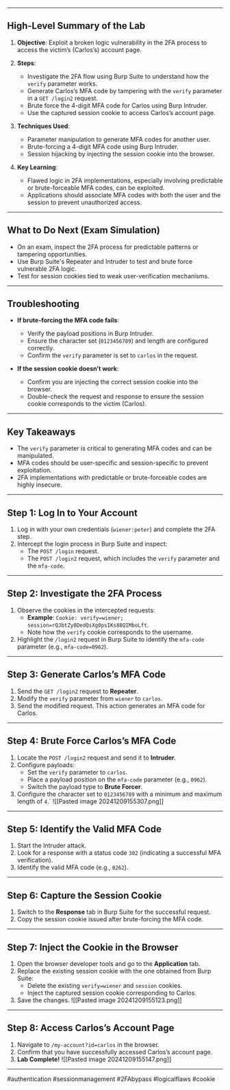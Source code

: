 
---

## **High-Level Summary of the Lab**

1. **Objective**: Exploit a broken logic vulnerability in the 2FA process to access the victim’s (Carlos’s) account page.
    
2. **Steps**:
    
    - Investigate the 2FA flow using Burp Suite to understand how the `verify` parameter works.
    - Generate Carlos’s MFA code by tampering with the `verify` parameter in a `GET /login2` request.
    - Brute force the 4-digit MFA code for Carlos using Burp Intruder.
    - Use the captured session cookie to access Carlos’s account page.
3. **Techniques Used**:
    
    - Parameter manipulation to generate MFA codes for another user.
    - Brute-forcing a 4-digit MFA code using Burp Intruder.
    - Session hijacking by injecting the session cookie into the browser.
4. **Key Learning**:
    
    - Flawed logic in 2FA implementations, especially involving predictable or brute-forceable MFA codes, can be exploited.
    - Applications should associate MFA codes with both the user and the session to prevent unauthorized access.

---

## **What to Do Next (Exam Simulation)**

- On an exam, inspect the 2FA process for predictable patterns or tampering opportunities.
- Use Burp Suite's Repeater and Intruder to test and brute force vulnerable 2FA logic.
- Test for session cookies tied to weak user-verification mechanisms.

---

## **Troubleshooting**

- **If brute-forcing the MFA code fails**:
    
    - Verify the payload positions in Burp Intruder.
    - Ensure the character set (`0123456789`) and length are configured correctly.
    - Confirm the `verify` parameter is set to `carlos` in the request.
- **If the session cookie doesn’t work**:
    
    - Confirm you are injecting the correct session cookie into the browser.
    - Double-check the request and response to ensure the session cookie corresponds to the victim (Carlos).

---

## **Key Takeaways**

- The `verify` parameter is critical to generating MFA codes and can be manipulated.
- MFA codes should be user-specific and session-specific to prevent exploitation.
- 2FA implementations with predictable or brute-forceable codes are highly insecure.

---

## **Step 1: Log In to Your Account**

1. Log in with your own credentials (`wiener:peter`) and complete the 2FA step.
2. Intercept the login process in Burp Suite and inspect:
    - The `POST /login` request.
    - The `POST /login2` request, which includes the `verify` parameter and the `mfa-code`.

---

## **Step 2: Investigate the 2FA Process**

1. Observe the cookies in the intercepted requests:
    - **Example**: `Cookie: verify=wiener; session=rQJbtZy0DedQsXg0psIKs88QIMboLft`.
    - Note how the `verify` cookie corresponds to the username.
2. Highlight the `/login2` request in Burp Suite to identify the `mfa-code` parameter (e.g., `mfa-code=0962`).

---

## **Step 3: Generate Carlos’s MFA Code**

1. Send the `GET /login2` request to **Repeater**.
2. Modify the `verify` parameter from `wiener` to `carlos`.
3. Send the modified request. This action generates an MFA code for Carlos.

---

## **Step 4: Brute Force Carlos’s MFA Code**

1. Locate the `POST /login2` request and send it to **Intruder**.
2. Configure payloads:
    - Set the `verify` parameter to `carlos`.
    - Place a payload position on the `mfa-code` parameter (e.g., `0962`).
    - Switch the payload type to **Brute Forcer**.
3. Configure the character set to `0123456789` with a minimum and maximum length of `4`.`
![[Pasted image 20241209155307.png]]

---

## **Step 5: Identify the Valid MFA Code**

1. Start the Intruder attack.
2. Look for a response with a status code `302` (indicating a successful MFA verification).
3. Identify the valid MFA code (e.g., `0262`).

---

## **Step 6: Capture the Session Cookie**

1. Switch to the **Response** tab in Burp Suite for the successful request.
2. Copy the session cookie issued after brute-forcing the MFA code.

---

## **Step 7: Inject the Cookie in the Browser**

1. Open the browser developer tools and go to the **Application** tab.
2. Replace the existing session cookie with the one obtained from Burp Suite:
    - Delete the existing `verify=wiener` and `session` cookies.
    - Inject the captured session cookie corresponding to Carlos.
3. Save the changes.
![[Pasted image 20241209155123.png]]
---

## **Step 8: Access Carlos’s Account Page**

1. Navigate to `/my-account?id=carlos` in the browser.
2. Confirm that you have successfully accessed Carlos’s account page.
3. **Lab Complete!**
![[Pasted image 20241209155147.png]]
---

#authentication #sessionmanagement #2FAbypass #logicalflaws #cookie